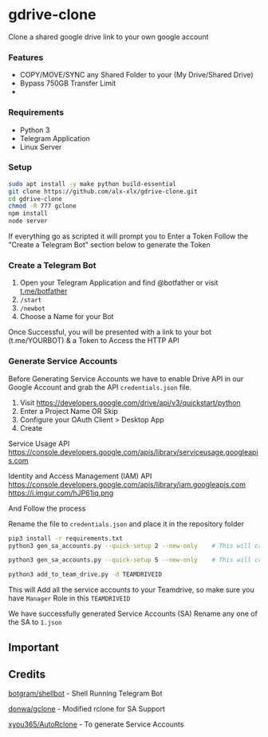 # gdrive-clone
 Clone a shared google drive link to your own google account

### Features

- COPY/MOVE/SYNC any Shared Folder to your (My Drive/Shared Drive)
- Bypass 750GB Transfer Limit
- 

### Requirements
- Python 3
- Telegram Application
- Linux Server

### Setup

```sh
sudo apt install -y make python build-essential
git clone https://github.com/alx-xlx/gdrive-clone.git
cd gdrive-clone
chmod -R 777 gclone
npm install
node server
```

If everything go as scripted it will prompt you to Enter a Token
Follow the "Create a Telegram Bot" section below to generate the Token

### Create a Telegram Bot

1. Open your Telegram Application and find @botfather or visit [t.me/botfather](https://t.me/botfather)
2. `/start`
3. `/newbot`
4. Choose a Name for your Bot

Once Successful, you will be presented with a link to your bot (t.me/YOURBOT) & a Token to Access the HTTP API



### Generate Service Accounts

Before Generating Service Accounts we have to enable Drive API in our Google Account and grab the API `credentials.json` file.

1. Visit https://developers.google.com/drive/api/v3/quickstart/python
2. Enter a Project Name OR Skip
3. Configure your OAuth Client > Desktop App
4. Create

Service Usage API
https://console.developers.google.com/apis/library/serviceusage.googleapis.com

Identity and Access Management (IAM) API
https://console.developers.google.com/apis/library/iam.googleapis.com
https://i.imgur.com/hJP61iq.png


And Follow the process

Rename the file to `credentials.json` and place it in the repository folder

```sh
pip3 install -r requirements.txt
python3 gen_sa_accounts.py --quick-setup 2 --new-only    # This will create around 200 Service Accounts
```

```sh
python3 gen_sa_accounts.py --quick-setup 5 --new-only    # This will create around 1200 Service Accounts
```


```sh
python3 add_to_team_drive.py -d TEAMDRIVEID
```
This will Add all the service accounts to your Teamdrive, so make sure you have `Manager` Role in this `TEAMDRIVEID`

We have successfully generated Service Accounts (SA)
Rename any one of the SA to `1.json`



## Important




## Credits

[botgram/shellbot](https://github.com/botgram/shell-bot) - Shell Running Telegram Bot

[donwa/gclone](https://github.com/donwa/gclone) - Modified rclone for SA Support

[xyou365/AutoRclone](https://github.com/xyou365/AutoRclone) - To generate Service Accounts
